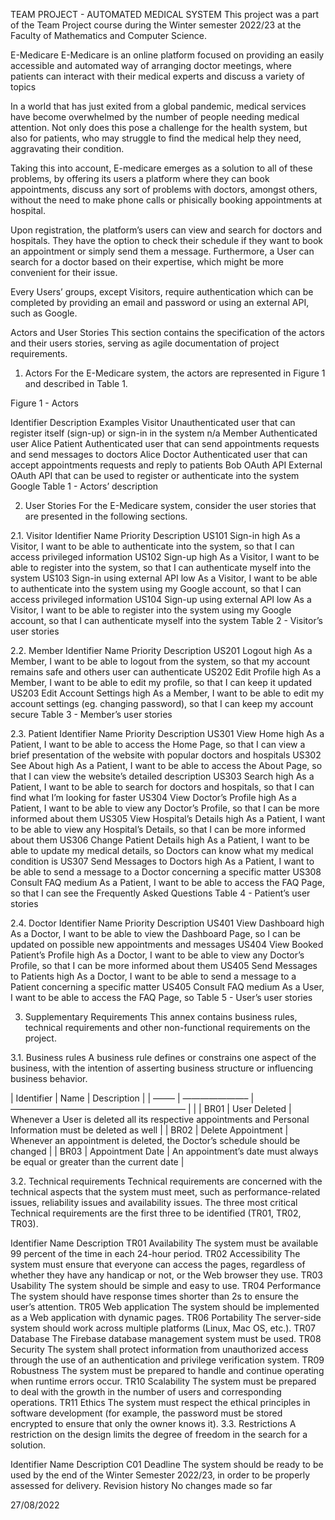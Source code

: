 TEAM PROJECT - AUTOMATED MEDICAL SYSTEM
This project was a part of the Team Project course during the Winter semester 2022/23 at the Faculty of Mathematics and Computer Science.

E-Medicare
E-Medicare is an online platform focused on providing an easily accessible and automated way of arranging doctor meetings, where patients can interact with their medical experts and discuss a variety of topics

In a world that has just exited from a global pandemic, medical services have become overwhelmed by the number of people needing medical attention. Not only does this pose a challenge for the health system, but also for patients, who may struggle to find the medical help they need, aggravating their condition.

Taking this into account, E-medicare emerges as a solution to all of these problems, by offering its users a platform where they can book appointments, discuss any sort of problems with doctors, amongst others, without the need to make phone calls or phisically booking appointments at hospital.

Upon registration, the platform’s users can view and search for doctors and hospitals. They have the option to check their schedule if they want to book an appointment or simply send them a message. Furthermore, a User can search for a doctor based on their expertise, which might be more convenient for their issue.

Every Users’ groups, except Visitors, require authentication which can be completed by providing an email and password or using an external API, such as Google.

Actors and User Stories
This section contains the specification of the actors and their users stories, serving as agile documentation of project requirements.

1. Actors
For the E-Medicare system, the actors are represented in Figure 1 and described in Table 1.



Figure 1 - Actors

Identifier	Description	Examples
Visitor	Unauthenticated user that can register itself (sign-up) or sign-in in the system	n/a
Member	Authenticated user	Alice
Patient	Authenticated user that can send appointments requests and send messages to doctors	Alice
Doctor	Authenticated user that can accept appointments requests and reply to patients	Bob
OAuth API	External OAuth API that can be used to register or authenticate into the system	Google
Table 1 - Actors’ description

2. User Stories
For the E-Medicare system, consider the user stories that are presented in the following sections.

2.1. Visitor
Identifier	Name	Priority	Description
US101	Sign-in	high	As a Visitor, I want to be able to authenticate into the system, so that I can access privileged information
US102	Sign-up	high	As a Visitor, I want to be able to register into the system, so that I can authenticate myself into the system
US103	Sign-in using external API	low	As a Visitor, I want to be able to authenticate into the system using my Google account, so that I can access privileged information
US104	Sign-up using external API	low	As a Visitor, I want to be able to register into the system using my Google account, so that I can authenticate myself into the system
Table 2 - Visitor’s user stories

2.2. Member
Identifier	Name	Priority	Description
US201	Logout	high	As a Member, I want to be able to logout from the system, so that my account remains safe and others user can authenticate
US202	Edit Profile	high	As a Member, I want to be able to edit my profile, so that I can keep it updated
US203	Edit Account Settings	high	As a Member, I want to be able to edit my account settings (eg. changing password), so that I can keep my account secure
Table 3 - Member’s user stories

2.3. Patient
Identifier	Name	Priority	Description
US301	View Home	high	As a Patient, I want to be able to access the Home Page, so that I can view a brief presentation of the website with popular doctors and hospitals
US302	See About	high	As a Patient, I want to be able to access the About Page, so that I can view the website’s detailed description
US303	Search	high	As a Patient, I want to be able to search for doctors and hospitals, so that I can find what I’m looking for faster
US304	View Doctor’s Profile	high	As a Patient, I want to be able to view any Doctor’s Profile, so that I can be more informed about them
US305	View Hospital’s Details	high	As a Patient, I want to be able to view any Hospital’s Details, so that I can be more informed about them
US306	Change Patient Details	high	As a Patient, I want to be able to update my medical details, so Doctors can know what my medical condition is
US307	Send Messages to Doctors	high	As a Patient, I want to be able to send a message to a Doctor concerning a specific matter
US308	Consult FAQ	medium	As a Patient, I want to be able to access the FAQ Page, so that I can see the Frequently Asked Questions
Table 4 - Patient’s user stories

2.4. Doctor
Identifier	Name	Priority	Description
US401	View Dashboard	high	As a Doctor, I want to be able to view the Dashboard Page, so I can be updated on possible new appointments and messages
US404	View Booked Patient’s Profile	high	As a Doctor, I want to be able to view any Doctor’s Profile, so that I can be more informed about them
US405	Send Messages to Patients	high	As a Doctor, I want to be able to send a message to a Patient concerning a specific matter
US405	Consult FAQ	medium	As a User, I want to be able to access the FAQ Page, so
Table 5 - User’s user stories

3. Supplementary Requirements
This annex contains business rules, technical requirements and other non-functional requirements on the project.

3.1. Business rules
A business rule defines or constrains one aspect of the business, with the intention of asserting business structure or influencing business behavior.

| Identifier | Name | Description | | ––––– | ———————– | ———————————————————— | | | BR01 | User Deleted | Whenever a User is deleted all its respective appointments and Personal Information must be deleted as well | | BR02 | Delete Appointment | Whenever an appointment is deleted, the Doctor’s schedule should be changed | | BR03 | Appointment Date | An appointment’s date must always be equal or greater than the current date |

3.2. Technical requirements
Technical requirements are concerned with the technical aspects that the system must meet, such as performance-related issues, reliability issues and availability issues. The three most critical Technical requirements are the first three to be identified (TR01, TR02, TR03).

Identifier	Name	Description
TR01	Availability	The system must be available 99 percent of the time in each 24-hour period.
TR02	Accessibility	The system must ensure that everyone can access the pages, regardless of whether they have any handicap or not, or the Web browser they use.
TR03	Usability	The system should be simple and easy to use.
TR04	Performance	The system should have response times shorter than 2s to ensure the user’s attention.
TR05	Web application	The system should be implemented as a Web application with dynamic pages.
TR06	Portability	The server-side system should work across multiple platforms (Linux, Mac OS, etc.).
TR07	Database	The Firebase database management system must be used.
TR08	Security	The system shall protect information from unauthorized access through the use of an authentication and privilege verification system.
TR09	Robustness	The system must be prepared to handle and continue operating when runtime errors occur.
TR10	Scalability	The system must be prepared to deal with the growth in the number of users and corresponding operations.
TR11	Ethics	The system must respect the ethical principles in software development (for example, the password must be stored encrypted to ensure that only the owner knows it).
3.3. Restrictions
A restriction on the design limits the degree of freedom in the search for a solution.

Identifier	Name	Description
C01	Deadline	The system should be ready to be used by the end of the Winter Semester 2022/23, in order to be properly assessed for delivery.
Revision history
No changes made so far

27/08/2022
